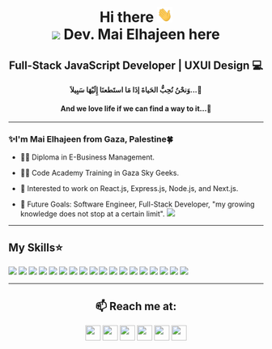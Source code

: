 <h1 align='center'>Hi there <img src="https://raw.githubusercontent.com/ABSphreak/ABSphreak/master/gifs/Hi.gif" width="30px" height="30"> <br>
<img src="https://media.giphy.com/media/VgCDAzcKvsR6OM0uWg/giphy.gif" width="50" /> Dev. Mai Elhajeen here</h1>

<h2 align='center'>Full-Stack JavaScript Developer | UXUI Design 💻</h2>

<h4 align='center'>وَنحْنُ نُحِبُّ الحَياةَ إذَا مَا استَطعنَا إِلَيْهَا سَبِيلاَ...💛</h4>

<h4 align='center'>And we love life if we can find a way to it...💛</h4>
<hr>

<h3>✨I'm Mai Elhajeen from Gaza, Palestine🍀</h3>

- 👩‍🎓 Diploma in E-Business Management.

- 👩‍💻 Code Academy Training in Gaza Sky Geeks.

- 🌱 Interested to work on React.js, Express.js, Node.js, and Next.js.

- 🔭 Future Goals: Software Engineer, Full-Stack Developer, "my growing knowledge does not stop at a certain limit". <img src="https://media.giphy.com/media/7j2hfyeVcDtf2/giphy.gif" width="50" />
<hr>

<h2>My Skills⭐</h2>
<code><a href="https://www.w3schools.com/html/" target="_blank"><img height="50" src="https://www.vectorlogo.zone/logos/w3_html5/w3_html5-ar21.svg"></a></code>
<code><a href="https://www.w3schools.com/css/" target="_blank"><img height="50" src="https://www.vectorlogo.zone/logos/w3_css/w3_css-ar21.svg"></a></code>
<code><a href="https://www.w3schools.com/js/" target="_blank"><img height="50" src="https://www.vectorlogo.zone/logos/javascript/javascript-ar21.svg"></a></code>
<code><a href="https://vuejs.org/" target="_blank"><img height="50" src="https://www.vectorlogo.zone/logos/vuejs/vuejs-ar21.svg"></a></code>
<code><a href="https://www.npmjs.com/" target="_blank"><img height="50" src="https://www.vectorlogo.zone/logos/npmjs/npmjs-ar21.svg"></a></code>
<code><a href="https://www.w3schools.com/REACT/DEFAULT.ASP" target="_blank"><img height="50" src="https://www.vectorlogo.zone/logos/reactjs/reactjs-ar21.svg"></a></code>
<code><a href="https://www.w3schools.com/nodejs/" target="_blank"><img height="50" src="https://www.vectorlogo.zone/logos/nodejs/nodejs-ar21.svg"></a></code>
<code><a href="https://www.w3schools.com/git/" target="_blank"><img height="50" src="https://www.vectorlogo.zone/logos/git-scm/git-scm-ar21.svg"></a></code>
<code><a href="https://docs.github.com/en" target="_blank"><img height="50" src="https://www.vectorlogo.zone/logos/github/github-ar21.svg"></a></code>
<code><a href="https://getbootstrap.com/" target="_blank"><img height="50" src="https://www.vectorlogo.zone/logos/getbootstrap/getbootstrap-ar21.svg"></a></code>
<code><a href="https://jquery.com/" target="_blank"><img height="50" src="https://www.vectorlogo.zone/logos/jquery/jquery-ar21.svg"></a></code>
<code><a href="https://www.w3schools.com/sass/" target="_blank"><img height="50" src="https://www.vectorlogo.zone/logos/sass-lang/sass-lang-ar21.svg"></a></code>
<code><a href="https://www.mysql.com/" target="_blank"><img height="50" src="https://www.vectorlogo.zone/logos/mysql/mysql-ar21.svg"></a></code>
<code><a href="https://www.w3schools.com/js/js_json_intro.asp" target="_blank"><img height="50" src="https://www.vectorlogo.zone/logos/json/json-ar21.svg"></a></code>
<code><a href="https://www.tutorialspoint.com/expressjs/index.htm" target="_blank"><img height="50" src="https://www.vectorlogo.zone/logos/expressjs/expressjs-ar21.svg"></a></code>
<code><a href="https://www.figma.com/" target="_blank"><img height="50" src="https://www.vectorlogo.zone/logos/figma/figma-ar21.svg"></a></code>
<code><a href="https://discord.com/channels/@me" target="_blank"><img height="50" src="https://www.vectorlogo.zone/logos/discordapp/discordapp-ar21.svg"></a></code>
<code><a href="https://www.adobe.com/il_en/" target="_blank"><img height="50" src="https://www.vectorlogo.zone/logos/adobe_acrobat/adobe_acrobat-ar21.svg"></a></code>
<hr>

<div align='center'>
  <h2>📫 Reach me at:<br></h2>
   <code><a href="https://twitter.com/mai_elhajeen" target="_blank"><img width='30'height="30" src="https://www.vectorlogo.zone/logos/twitter/twitter-icon.svg"></a></code>
   <code><a href="https://github.com/Mai-Elhajeen" target="_blank"><img width='30'height="30" src="https://www.vectorlogo.zone/logos/github/github-icon.svg"></a></code>
   <code><a href="https://www.instagram.com/mai_alhajeen/" target="_blank"><img width='30'height="30" src="https://www.vectorlogo.zone/logos/instagram/instagram-icon.svg"></a></code>
   <code><a href="https://www.linkedin.com/in/mai-elhajeen/" target="_blank"><img width='30'height="30" src="https://www.vectorlogo.zone/logos/linkedin/linkedin-icon.svg"></a></code>
   <code><a href="https://www.behance.net/maiel-hajeen_be" target="_blank"><img width='30'height="30" src="https://www.vectorlogo.zone/logos/behance/behance-icon.svg"></a></code>
   <code><a href="https://www.facebook.com/mai.elhajeen/" target="_blank"><img width='30'height="30" src="https://www.vectorlogo.zone/logos/facebook/facebook-icon.svg"></a></code>

 </div>
